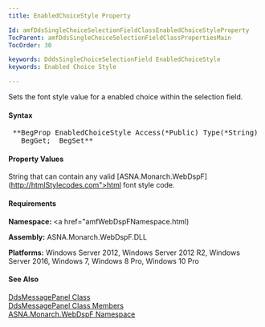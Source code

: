 ```yaml
---
title: EnabledChoiceStyle Property

Id: amfDdsSingleChoiceSelectionFieldClassEnabledChoiceStyleProperty
TocParent: amfDdsSingleChoiceSelectionFieldClassPropertiesMain
TocOrder: 30

keywords: DddsSingleChoiceSelectionField EnabledChoiceStyle
keywords: Enabled Choice Style

---
```


Sets the font style value for a enabled choice within the selection field.

#### Syntax
<pre class="prettyprint"> **BegProp EnabledChoiceStyle Access(*Public) Type(*String) Modifier(*Overrides)
   BegGet;  BegSet** </pre>

#### Property Values
String that can contain any valid [ASNA.Monarch.WebDspF](http://htmlStylecodes.com">html font style code</a>.

#### Requirements
**Namespace:** <a href="amfWebDspFNamespace.html)

**Assembly:** ASNA.Monarch.WebDspF.DLL

**Platforms:** Windows Server 2012, Windows Server 2012 R2, Windows Server 2016, Windows 7, Windows 8 Pro, Windows 10 Pro

#### See Also
[ DdsMessagePanel Class](amfDdsMessagePanelClass.html) <br clear="none" />[ DdsMessagePanel Class Members](amfDdsMessagePanelClassMembers.html)<br clear="none" />[ ASNA.Monarch.WebDspF Namespace](amfWebDspFNamespace.html)
